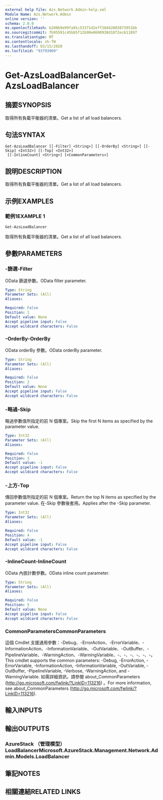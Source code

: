 ```yaml
---
external help file: Azs.Network.Admin-help.xml
Module Name: Azs.Network.Admin
online version: ''
schema: 2.0.0
ms.openlocfilehash: b280b9e99fa91c53371d2eff38d42003873951bb
ms.sourcegitcommit: fb95591c45bb5f12b98e0690938d18f2ec611897
ms.translationtype: MT
ms.contentlocale: zh-TW
ms.lasthandoff: 03/15/2020
ms.locfileid: "93793969"
---
```

# <span data-ttu-id="34fc8-101">Get-AzsLoadBalancer</span><span class="sxs-lookup"><span data-stu-id="34fc8-101">Get-AzsLoadBalancer</span></span>

## <span data-ttu-id="34fc8-102">摘要</span><span class="sxs-lookup"><span data-stu-id="34fc8-102">SYNOPSIS</span></span>
<span data-ttu-id="34fc8-103">取得所有負載平衡器的清單。</span><span class="sxs-lookup"><span data-stu-id="34fc8-103">Get a list of all load balancers.</span></span>

## <span data-ttu-id="34fc8-104">句法</span><span class="sxs-lookup"><span data-stu-id="34fc8-104">SYNTAX</span></span>

```
Get-AzsLoadBalancer [[-Filter] <String>] [[-OrderBy] <String>] [[-Skip] <Int32>] [[-Top] <Int32>]
 [[-InlineCount] <String>] [<CommonParameters>]
```

## <span data-ttu-id="34fc8-105">說明</span><span class="sxs-lookup"><span data-stu-id="34fc8-105">DESCRIPTION</span></span>
<span data-ttu-id="34fc8-106">取得所有負載平衡器的清單。</span><span class="sxs-lookup"><span data-stu-id="34fc8-106">Get a list of all load balancers.</span></span>

## <span data-ttu-id="34fc8-107">示例</span><span class="sxs-lookup"><span data-stu-id="34fc8-107">EXAMPLES</span></span>

### <span data-ttu-id="34fc8-108">範例1</span><span class="sxs-lookup"><span data-stu-id="34fc8-108">EXAMPLE 1</span></span>
```
Get-AzsLoadBalancer
```

<span data-ttu-id="34fc8-109">取得所有負載平衡器的清單。</span><span class="sxs-lookup"><span data-stu-id="34fc8-109">Get a list of all load balancers.</span></span>

## <span data-ttu-id="34fc8-110">參數</span><span class="sxs-lookup"><span data-stu-id="34fc8-110">PARAMETERS</span></span>

### <span data-ttu-id="34fc8-111">-篩選</span><span class="sxs-lookup"><span data-stu-id="34fc8-111">-Filter</span></span>
<span data-ttu-id="34fc8-112">OData 篩選參數。</span><span class="sxs-lookup"><span data-stu-id="34fc8-112">OData filter parameter.</span></span>

```yaml
Type: String
Parameter Sets: (All)
Aliases:

Required: False
Position: 1
Default value: None
Accept pipeline input: False
Accept wildcard characters: False
```

### <span data-ttu-id="34fc8-113">-OrderBy</span><span class="sxs-lookup"><span data-stu-id="34fc8-113">-OrderBy</span></span>
<span data-ttu-id="34fc8-114">OData orderBy 參數。</span><span class="sxs-lookup"><span data-stu-id="34fc8-114">OData orderBy parameter.</span></span>

```yaml
Type: String
Parameter Sets: (All)
Aliases:

Required: False
Position: 2
Default value: None
Accept pipeline input: False
Accept wildcard characters: False
```

### <span data-ttu-id="34fc8-115">-略過</span><span class="sxs-lookup"><span data-stu-id="34fc8-115">-Skip</span></span>
<span data-ttu-id="34fc8-116">略過參數值所指定的前 N 個專案。</span><span class="sxs-lookup"><span data-stu-id="34fc8-116">Skip the first N items as specified by the parameter value.</span></span>

```yaml
Type: Int32
Parameter Sets: (All)
Aliases:

Required: False
Position: 3
Default value: -1
Accept pipeline input: False
Accept wildcard characters: False
```

### <span data-ttu-id="34fc8-117">-上方</span><span class="sxs-lookup"><span data-stu-id="34fc8-117">-Top</span></span>
<span data-ttu-id="34fc8-118">傳回參數值所指定的前 N 個專案。</span><span class="sxs-lookup"><span data-stu-id="34fc8-118">Return the top N items as specified by the parameter value.</span></span>
<span data-ttu-id="34fc8-119">在-Skip 參數後套用。</span><span class="sxs-lookup"><span data-stu-id="34fc8-119">Applies after the -Skip parameter.</span></span>

```yaml
Type: Int32
Parameter Sets: (All)
Aliases:

Required: False
Position: 4
Default value: -1
Accept pipeline input: False
Accept wildcard characters: False
```

### <span data-ttu-id="34fc8-120">-InlineCount</span><span class="sxs-lookup"><span data-stu-id="34fc8-120">-InlineCount</span></span>
<span data-ttu-id="34fc8-121">OData 內嵌計數參數。</span><span class="sxs-lookup"><span data-stu-id="34fc8-121">OData inline count parameter.</span></span>

```yaml
Type: String
Parameter Sets: (All)
Aliases:

Required: False
Position: 5
Default value: None
Accept pipeline input: False
Accept wildcard characters: False
```

### <span data-ttu-id="34fc8-122">CommonParameters</span><span class="sxs-lookup"><span data-stu-id="34fc8-122">CommonParameters</span></span>
<span data-ttu-id="34fc8-123">這個 Cmdlet 支援通用參數：-Debug、-ErrorAction、-ErrorVariable、-InformationAction、-InformationVariable、-OutVariable、-OutBuffer、-PipelineVariable、-WarningAction、-WarningVariable、-、-、-、-、-、-。</span><span class="sxs-lookup"><span data-stu-id="34fc8-123">This cmdlet supports the common parameters: -Debug, -ErrorAction, -ErrorVariable, -InformationAction, -InformationVariable, -OutVariable, -OutBuffer, -PipelineVariable, -Verbose, -WarningAction, and -WarningVariable.</span></span> <span data-ttu-id="34fc8-124">如需詳細資訊，請參閱 about_CommonParameters (http://go.microsoft.com/fwlink/?LinkID=113216) 。</span><span class="sxs-lookup"><span data-stu-id="34fc8-124">For more information, see about_CommonParameters (http://go.microsoft.com/fwlink/?LinkID=113216).</span></span>

## <span data-ttu-id="34fc8-125">輸入</span><span class="sxs-lookup"><span data-stu-id="34fc8-125">INPUTS</span></span>

## <span data-ttu-id="34fc8-126">輸出</span><span class="sxs-lookup"><span data-stu-id="34fc8-126">OUTPUTS</span></span>

### <span data-ttu-id="34fc8-127">AzureStack （管理模型） LoadBalancer</span><span class="sxs-lookup"><span data-stu-id="34fc8-127">Microsoft.AzureStack.Management.Network.Admin.Models.LoadBalancer</span></span>

## <span data-ttu-id="34fc8-128">筆記</span><span class="sxs-lookup"><span data-stu-id="34fc8-128">NOTES</span></span>

## <span data-ttu-id="34fc8-129">相關連結</span><span class="sxs-lookup"><span data-stu-id="34fc8-129">RELATED LINKS</span></span>

